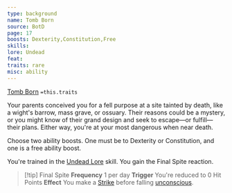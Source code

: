 ```yaml
---
type: background
name: Tomb Born 
source: BotD
page: 17
boosts: Dexterity,Constitution,Free
skills: 
lore: Undead
feat: 
traits: rare
misc: ability
---
```


[Tomb Born](###%20Tomb%20Born)
`=this.traits`


Your parents conceived you for a fell purpose at a site tainted by death, like a wight's barrow, mass grave, or ossuary. Their reasons could be a mystery, or you might know of their grand design and seek to escape—or fulfill—their plans. Either way, you're at your most dangerous when near death.

Choose two ability boosts. One must be to Dexterity or Constitution, and one is a free ability boost.

You're trained in the [Undead Lore](Undead%20Lore) skill. You gain the Final Spite reaction.



> [!tip] Final Spite 
> **Frequency** 1 per day
> **Trigger**  You're reduced to 0 Hit Points
> **Effect** You make a [Strike](../Rules/Actions/Strike.md) before falling [unconscious](../Conditions/Unconscious.md).
